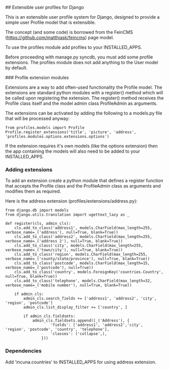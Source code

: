 ## Extensible user profiles for Django

This is an extensible user profile system for Django, designed to provide a simple user Profile model that is extensible.

The concept (and some code) is borrowed from the FeinCMS (https://github.com/matthiask/feincms) page model.

To use the profiles module add profiles to your INSTALLED_APPS.

Before proceeding with manage.py syncdb, you must add some profile extensions. The profiles module does not add anything to the User model by default.


### Profile extension modules

Extensions are a way to add often-used functionality the Profile model. The extensions are standard python modules with a register() method which will be called upon registering the extension. The register() method receives the Profile class itself and the model admin class ProfileAdmin as arguments.

The extensions can be activated by adding the following to a models.py file that will be processed anyway:

    from profiles.models import Profile
    Profile.register_extensions('title', 'picture', 'address', 'profiles.modules.options.extensions.options')


If the extension requires it's own models (like the options extension) then the app containing the models will also need to be added to your INSTALLED_APPS.

### Adding extensions

To add an extension create a python module that defines a register function that accepts the Profile class and the ProfileAdmin class as arguments and modifies them as required.

Here is the address extension (profiles/extensions/address.py):


    from django.db import models
    from django.utils.translation import ugettext_lazy as _

    def register(cls, admin_cls):
        cls.add_to_class('address1', models.CharField(max_length=255, verbose_name=_('address'), null=True, blank=True))
        cls.add_to_class('address2', models.CharField(max_length=255, verbose_name=_('address 2'), null=True, blank=True))
        cls.add_to_class('city', models.CharField(max_length=255, verbose_name=_('town/city'), null=True, blank=True))
        cls.add_to_class('region', models.CharField(max_length=255, verbose_name=_('county/state/province'), null=True, blank=True))
        cls.add_to_class('postcode', models.CharField(max_length=15, verbose_name=_('postcode'), null=True))
        cls.add_to_class('country', models.ForeignKey('countries.Country', null=True, blank=True))
        cls.add_to_class('telephone', models.CharField(max_length=32, verbose_name=_('mobile number'), null=True, blank=True))

        if admin_cls:
            admin_cls.search_fields += ['address1', 'address2', 'city', 'region', 'postcode']
            admin_cls.list_display_filter += ['country', ]

            if admin_cls.fieldsets:
                admin_cls.fieldsets.append((_('Address'), {
                        'fields': ['address1', 'address2','city', 'region', 'postcode', 'country', 'telephone'],
                        'classes': ('collapse',),
                    }))


### Dependencies

Add 'incuna.countries' to INSTALLED_APPS for using address extension.
